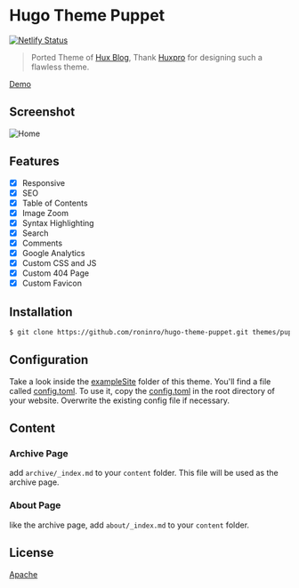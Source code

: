 # Hugo Theme Puppet

[![Netlify Status](https://api.netlify.com/api/v1/badges/275ce227-7872-4314-8b54-5499ba237c18/deploy-status)](https://app.netlify.com/sites/hugo-theme-puppet/deploys)

> Ported Theme of [Hux Blog](https://github.com/Huxpro/huxpro.github.io), Thank [Huxpro](https://github.com/Huxpro) for designing such a flawless theme.

[Demo](https://hugo-theme-puppet.netlify.app/)

## Screenshot

![Home](https://raw.githubusercontent.com/roninro/hugo-theme-puppet/master/images/screenshot.png)

## Features

- [x] Responsive
- [x] SEO
- [x] Table of Contents
- [x] Image Zoom
- [x] Syntax Highlighting
- [x] Search
- [x] Comments
- [x] Google Analytics
- [x] Custom CSS and JS
- [x] Custom 404 Page
- [x] Custom Favicon

## Installation

```bash
$ git clone https://github.com/roninro/hugo-theme-puppet.git themes/puppet
```

## Configuration

Take a look inside the [exampleSite](exampleSite) folder of this theme. You'll find a file called [config.toml](exampleSite/config.toml). 
To use it, copy the [config.toml](exampleSite/config.toml) in the root directory of your website. Overwrite the existing config file if necessary.

## Content


### Archive Page

add `archive/_index.md` to your `content` folder. This file will be used as the archive page.

### About Page

like the archive page, add `about/_index.md` to your `content` folder.

## License

[Apache](LICENSE)
